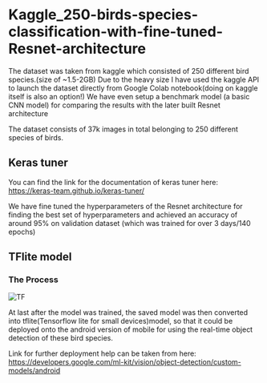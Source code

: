 # Kaggle_250-birds-species-classification-with-fine-tuned-Resnet-architecture

The dataset was taken from kaggle which consisted of 250 different bird species.(size of ~1.5-2GB)
Due to the heavy size I have used the kaggle API to launch the dataset directly from Google Colab notebook(doing on kaggle itself is also an option!)
We have even setup a benchmark model (a basic CNN model) for comparing the results with the later built Resnet architecture

The dataset consists of 37k images in total belonging to 250 different species of birds.

## Keras tuner
You can find the link for the documentation of keras tuner here: https://keras-team.github.io/keras-tuner/

We have fine tuned the hyperparameters of the Resnet architecture for finding the best set of hyperparameters and achieved an accuracy of around 95% on validation dataset
(which was trained for over 3 days/140 epochs)

## TFlite model

### The Process
![TF](https://user-images.githubusercontent.com/57587354/108491006-639a9480-72c9-11eb-95bd-48e9ec099631.jpg)




At last after the model was trained, the saved model was then converted into tflite(Tensorflow lite for small devices)model,
so that it could be deployed onto the android version of mobile for using the real-time object detection of these bird species.



Link for further deployment help can be taken from here: https://developers.google.com/ml-kit/vision/object-detection/custom-models/android

